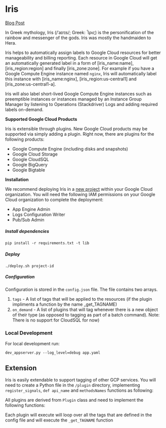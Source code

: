 # Iris

[Blog Post](https://blog.doit-intl.com/auto-tagging-google-cloud-resources-6647cc7477c5)

In Greek mythology, Iris (/ˈaɪrɪs/; Greek: Ἶρις) is the personification of the rainbow and messenger of the gods. Iris was mostly the handmaiden to Hera.

Iris helps to automatically assign labels to Google Cloud resources for better manageability and billing reporting. Each resource in Google Cloud will get an automatically generated label in a form of [iris_name:name], [iris_region:region] and finally [iris_zone:zone]. For example if you have a Google Compute Engine instance named `nginx`, Iris will automatically label this instance with [iris_name:nginx], [iris_region:us-central1] and [iris_zone:us-central1-a].

Iris will also label short-lived Google Compute Engine instances such as preemptible instances or instances managed by an Instance Group Manager by listening to Operations (Stackdriver) Logs and adding required labels on-demand. 

**Supported Google Cloud Products**

Iris is extensible through plugins. New Google Cloud products may be supported via simply adding a plugin. Right now, there are plugins for the following products:

* Google Compute Engine (including disks and snapshots)
* Google Cloud Storage
* Google CloudSQL
* Google BigQuery
* Google Bigtable

**Installation**

We recommend deploying Iris in a [new project](https://cloud.google.com/resource-manager/docs/creating-managing-projects#creating_a_project) within your Google Cloud organization. You will need the following IAM permissions on your Google Cloud organization to complete the deployment: 

 * App Engine Admin
 * Logs Configuration Writer
 * Pub/Sub Admin

##### Install dependencies

`pip install -r requirements.txt -t lib`

##### Deploy
`./deploy.sh project-id`

##### Configuration

Configuration is stored in the `config.json` file. The file contains two arrays.

1. `tags` - A list of tags that will be applied to the resources (if the plugin impliments a function by the name _get_TAGNAME)
2. `on_demand` - A list of plugins that will tag whenever there is a new object of their type (as opposed to tagging as part of a batch command). 
Note: There is no support for CloudSQL for now)


### Local Development
For local development run:

 `dev_appserver.py --log_level=debug app.yaml`

## Extension
Iris is easily extendable to support tagging of other GCP services. You will need to create a Python file in the `/plugin` directory, implementing `register_signals`,   `def api_name`  and `methodsNames` functions as following:

All plugins are derived from `Plugin` class and need to implement the following functions:

 
Each plugin will execute will loop over all the tags that are defined in the config file and will execute the `_get_TAGNAME` function